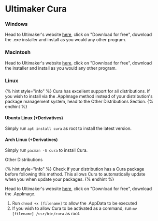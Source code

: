 # Ultimaker Cura

### Windows

Head to Ultimaker's website [here](https://ultimaker.com/software/ultimaker-cura), click on "Download for free", download the .exe installer and install as you would any other program.

### Macintosh

Head to Ultimaker's website [here](https://ultimaker.com/software/ultimaker-cura), click on "Download for free", download the installer and install as you would any other program.

### Linux

{% hint style="info" %}
Cura has excellent support for all distributions. If you wish to install via the .AppImage method instead of your distribution's package management system, head to the Other Distributions Section.
{% endhint %}

#### Ubuntu Linux \(+Derivatives\)

Simply run `apt install cura` as root to install the latest version.

#### Arch Linux \(+Derivatives\)

Simply run `pacman -S cura` to install Cura.

Other Distributions

{% hint style="info" %}
Check if your distribution has a Cura package before following this method. This allows Cura to automatically update when you when update your packages.
{% endhint %}

Head to Ultimaker's website [here](https://ultimaker.com/software/ultimaker-cura), click on "Download for free", download the .AppImage.

1. Run `chmod +x [filename]` to allow the .AppData to be executed
2. If you wish to allow Cura to be activated as a command, run `mv [filename] /usr/bin/cura` as root.

